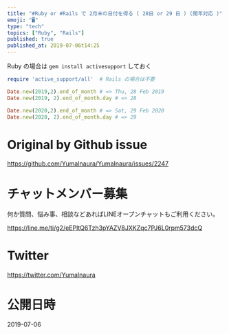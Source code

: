 ```yaml
---
title: "#Ruby or #Rails で 2月末の日付を得る ( 28日 or 29 日 ) (閏年対応 )"
emoji: "🖥"
type: "tech"
topics: ["Ruby", "Rails"]
published: true
published_at: 2019-07-06t14:25
---
```


Ruby の場合は `gem install activesupport` しておく

```rb
require 'active_support/all'  # Rails の場合は不要

Date.new(2019,2).end_of_month # => Thu, 28 Feb 2019
Date.new(2019, 2).end_of_month.day # => 28

Date.new(2020,2).end_of_month # => Sat, 29 Feb 2020
Date.new(2020, 2).end_of_month.day # => 29
```

# Original by Github issue

https://github.com/YumaInaura/YumaInaura/issues/2247








<!-- Update From Qiita API -->

# チャットメンバー募集


何か質問、悩み事、相談などあればLINEオープンチャットもご利用ください。

https://line.me/ti/g2/eEPltQ6Tzh3pYAZV8JXKZqc7PJ6L0rpm573dcQ





# Twitter


https://twitter.com/YumaInaura


<!-- Update From Qiita API -->



# 公開日時

2019-07-06

